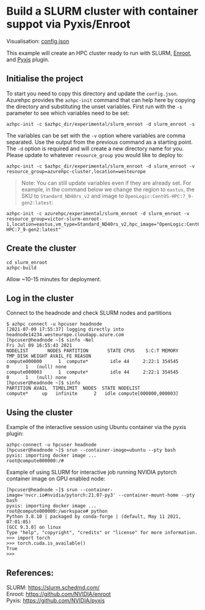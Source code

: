 # Build a SLURM cluster with container suppot via Pyxis/Enroot
Visualisation: [config.json](https://azurehpc.azureedge.net/?o=https://raw.githubusercontent.com/Azure/azurehpc/master/experimental/slurm_enroot/config.json)

This example will create an HPC cluster ready to run with SLURM, [Enroot](https://github.com/NVIDIA/enroot), and [Pyxis](https://github.com/NVIDIA/pyxis) plugin.


## Initialise the project

To start you need to copy this directory and update the `config.json`.  Azurehpc provides the `azhpc-init` command that can help here by copying the directory and substituting the unset variables.  First run with the `-s` parameter to see which variables need to be set:

```
azhpc-init -c $azhpc_dir/experimental/slurm_enroot -d slurm_enroot -s
```

The variables can be set with the `-v` option where variables are comma separated. Use the output from the previous command as a starting point. The `-d` option is required and will create a new directory name for you. Please update to whatever `resource_group` you would like to deploy to:

```
azhpc-init -c $azhpc_dir/experimental/slurm_enroot -d slurm_enroot -v resource_group=azurehpc-cluster,location=westeurope
```

> Note:  You can still update variables even if they are already set.  For example, in the command below we change the region to `eastus`, the SKU to `Standard_ND40rs_v2` and image to `OpenLogic:CentOS-HPC:7_9-gen2:latest`:

```
azhpc-init -c azurehpc/experimental/slurm_enroot -d slurm_enroot -v resource_group=victor-slurm-enroot-1,location=eastus,vm_type=Standard_ND40rs_v2,hpc_image="OpenLogic:CentOS-HPC:7_9-gen2:latest"
```

## Create the cluster 

```
cd slurm_enroot
azhpc-build
```

Allow ~10-15 minutes for deployment.

## Log in the cluster

Connect to the headnode and check SLURM nodes and partitions

```
$ azhpc connect -u hpcuser headnode
[2021-07-09 17:55:37] logging directly into headnode14234.westeurope.cloudapp.azure.com
[hpcuser@headnode ~]$ sinfo -Nel
Fri Jul 09 16:55:43 2021
NODELIST       NODES PARTITION       STATE CPUS    S:C:T MEMORY TMP_DISK WEIGHT AVAIL_FE REASON              
compute000000      1  compute*        idle 44     2:22:1 354545        0      1   (null) none                
compute000003      1  compute*        idle 44     2:22:1 354545        0      1   (null) none                
[hpcuser@headnode ~]$ sinfo
PARTITION AVAIL  TIMELIMIT  NODES  STATE NODELIST
compute*     up   infinite      2   idle compute[000000,000003]
```

## Using the cluster

Example of the interactive session using Ubuntu container via the pyxis plugin:

```
azhpc-connect -u hpcuser headnode
[hpcuser@headnode ~]$ srun --container-image=ubuntu --pty bash
pyxis: importing docker image ...
root@compute000000:/#
```

Example of using SLURM for interactive job running NVIDIA pytorch container image on GPU enabled node:

```
[hpcuser@headnode ~]$ srun --container-image='nvcr.io#nvidia/pytorch:21.07-py3' --container-mount-home --pty bash
pyxis: importing docker image ...
root@compute000000:/workspace# python
Python 3.8.10 | packaged by conda-forge | (default, May 11 2021, 07:01:05)
[GCC 9.3.0] on linux
Type "help", "copyright", "credits" or "license" for more information.
>>> import torch
>>> torch.cuda.is_available()
True
>>>
```

## References:
SLURM: https://slurm.schedmd.com/  
Enroot: https://github.com/NVIDIA/enroot  
Pyxis: https://github.com/NVIDIA/pyxis  
